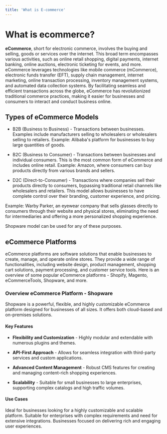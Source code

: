 ```yaml
---
title: 'What is E-commerce'
---
```


# What is ecommerce?

**eCommerce**, short for electronic commerce, involves the buying and selling, goods or services over the internet. This broad term encompasses various activities, such as online retail shopping, digital payments, internet banking, online auctions, electronic ticketing for events, and more. eCommerce leverages technologies like mobile commerce (mCommerce), electronic funds transfer (EFT), supply chain management, internet marketing, online transaction processing, inventory management systems, and automated data collection systems. By facilitating seamless and efficient transactions across the globe, eCommerce has revolutionized traditional commerce practices, making it easier for businesses and consumers to interact and conduct business online.

## Types of eCommerce Models

- B2B (Business to Business) - Transactions between businesses. Examples include manufacturers selling to wholesalers or wholesalers selling to retailers.
Example: Alibaba's platform for businesses to buy large quantities of goods.

- B2C (Business to Consumer) - Transactions between businesses and individual consumers. This is the most common form of eCommerce and includes online retail.
Example: Amazon, where consumers can buy products directly from various brands and sellers.

- D2C (Direct-to-Consumer) - Transactions where companies sell their products directly to consumers, bypassing traditional retail channels like wholesalers and retailers. This model allows businesses to have complete control over their branding, customer experience, and pricing.

Example: Warby Parker, an eyewear company that sells glasses directly to consumers through their website and physical stores, eliminating the need for intermediaries and offering a more personalized shopping experience.

Shopware model can be used for any of these purposes.

## eCommerce Platforms

eCommerce platforms are software solutions that enable businesses to create, manage, and operate online stores. They provide a wide range of functionalities, including website design, product management, shopping cart solutions, payment processing, and customer service tools. Here is an overview of some popular eCommerce platforms - Shopify, Magento, eCommerceTools, Shopware, and more.

### Overview eCommerce Platform - Shopware

Shopware is a powerful, flexible, and highly customizable eCommerce platform designed for businesses of all sizes. It offers both cloud-based and on-premises solutions.

#### Key Features

- **Flexibility and Customization** - Highly modular and extendable with numerous plugins and themes.

- **API-First Approach** - Allows for seamless integration with third-party services and custom applications.

- **Advanced Content Management** - Robust CMS features for creating and managing content-rich shopping experiences.

- **Scalability** - Suitable for small businesses to large enterprises, supporting complex catalogs and high traffic volumes.

#### Use Cases

Ideal for businesses looking for a highly customizable and scalable platform.
Suitable for enterprises with complex requirements and need for extensive integrations.
Businesses focused on delivering rich and engaging user experiences.



